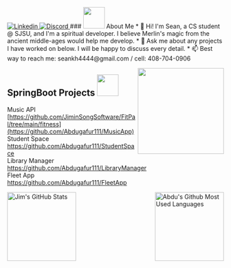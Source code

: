 <base target="_blank">
<a href="https://www.linkedin.com/in/sean-hsieh-598167222/">
  <img
    alt="Linkedin"
    src="https://img.shields.io/badge/linkedin-0077B5?logo=linkedin&logoColor=white&style=for-the-badge"
  />
</a>
</a>
<a href="https://discordapp.com/users/559745688267653133">
  <img
    alt="Discord"
    src="https://img.shields.io/badge/Discord-7289DA?style=for-the-badge&logo=discord&logoColor=white"
  />
</a>
### <img src="https://raw.githubusercontent.com/aemmadi/aemmadi/master/wave.gif" width="50"> About Me
  * 🥷 Hi! I'm Sean, a CS student @ SJSU, and I'm a spiritual developer. I believe Merlin's magic from the ancient middle-ages would help me develop. 
  * 💬 Ask me about any projects I have worked on below. I will be happy to discuss every detail.
  * 📫 Best way to reach me: seankh4444@gmail.com / cell: 408-704-0906

<a href="#"><img align='right' src="https://media.tenor.com/nCkvVpIDxPgAAAAC/merlin.gif" width="200" /></a>
  



## SpringBoot Projects <img src="https://media.giphy.com/media/WUlplcMpOCEmTGBtBW/giphy.gif" width="50">

Music API
[https://github.com/JiminSongSoftware/FitPal/tree/main/fitness](https://github.com/Abdugafur111/MusicApp) <br>
Student Space
https://github.com/Abdugafur111/StudentSpace <br>
Library Manager <br>
https://github.com/Abdugafur111/LibraryManager <br>
Fleet App <br>
https://github.com/Abdugafur111/FleetApp <br>
</a>



<a href="https://github.com/ShangchenHsieh">
<img height=160 align="left" src="https://github-readme-streak-stats.herokuapp.com/?user=Abdugafur111" alt="Jim's GitHub Stats" title="GitHub Streak"/>
<img height=160 align="right" src="https://github-readme-stats.vercel.app/api/top-langs/?username=Abdugafur111&layout=compact" alt="Abdu's Github Most Used Languages"/>
</a>

